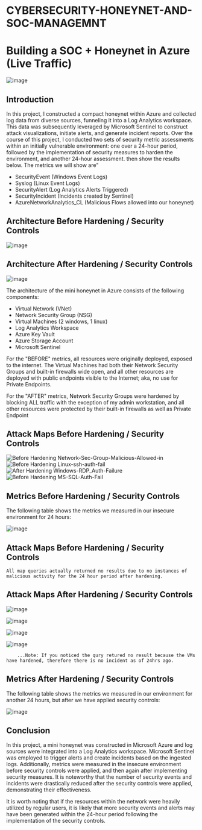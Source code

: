 # CYBERSECURITY-HONEYNET-AND-SOC-MANAGEMNT
# Building a SOC + Honeynet in Azure (Live Traffic)
![image](https://github.com/MamusIbebe/MS-AZURE-HONEYNET-SOC-MANAGEMNT/assets/149246488/70b51ae1-ed8f-40dc-b2f2-a2bbf7bcaa83)


## Introduction

In this project, I constructed a compact honeynet within Azure and collected log data from diverse sources, funneling it into a Log Analytics workspace. This data was subsequently leveraged by Microsoft Sentinel to construct attack visualizations, initiate alerts, and generate incident reports. Over the course of this project, I conducted two sets of security metric assessments within an initially vulnerable environment: one over a 24-hour period, followed by the implementation of security measures to harden the environment, and another 24-hour assessment. then show the results below. The metrics we will show are"


- SecurityEvent (Windows Event Logs)
- Syslog (Linux Event Logs)
- SecurityAlert (Log Analytics Alerts Triggered)
- SecurityIncident (Incidents created by Sentinel)
- AzureNetworkAnalytics_CL (Malicious Flows allowed into our honeynet)

## Architecture Before Hardening / Security Controls
![image](https://github.com/MamusIbebe/MS-AZURE-HONEYNET-SOC-MANAGEMNT/assets/149246488/e81c6c0c-2417-4f98-94be-0ea21390ab0c)



## Architecture After Hardening / Security Controls
![image](https://github.com/MamusIbebe/MS-AZURE-HONEYNET-SOC-MANAGEMNT/assets/149246488/24d5cd92-3e9b-43a5-bc9c-4b44a7ff72ee)


The architecture of the mini honeynet in Azure consists of the following components:

- Virtual Network (VNet)
- Network Security Group (NSG)
- Virtual Machines (2 windows, 1 linux)
- Log Analytics Workspace
- Azure Key Vault
- Azure Storage Account
- Microsoft Sentinel

For the "BEFORE" metrics, all resources were originally deployed, exposed to the internet. The Virtual Machines had both their Network Security Groups and built-in firewalls wide open, and all other resources are deployed with public endpoints visible to the Internet; aka, no use for Private Endpoints.

For the "AFTER" metrics, Network Security Groups were hardened by blocking ALL traffic with the exception of my admin workstation, and all other resources were protected by their built-in firewalls as well as Private Endpoint

## Attack Maps Before Hardening / Security Controls
![Before Hardening Network-Sec-Group-Malicious-Allowed-in](https://github.com/MamusIbebe/MS-AZURE-HONEYNET-SOC-MANAGEMNT/assets/149246488/94d2b52a-49df-4c4d-929d-6e6afcc0824e)<br>
![Before Hardening Linux-ssh-auth-fail](https://github.com/MamusIbebe/MS-AZURE-HONEYNET-SOC-MANAGEMNT/assets/149246488/4066c2f1-428f-4344-9b88-bd76601b83e1)<br>
![After Hardening Windows-RDP_Auth-Failure](https://github.com/MamusIbebe/MS-AZURE-HONEYNET-SOC-MANAGEMNT/assets/149246488/8a8caf98-8609-4843-bc98-146e4164c6bc)<br>
![Before Hardening MS-SQL-Auth-Fail](https://github.com/MamusIbebe/MS-AZURE-HONEYNET-SOC-MANAGEMNT/assets/149246488/baf05324-28bf-4425-8c66-6187f38e7096)<br>


## Metrics Before Hardening / Security Controls

The following table shows the metrics we measured in our insecure environment for 24 hours:


![image](https://github.com/MamusIbebe/MS-AZURE-HONEYNET-SOC-MANAGEMNT/assets/149246488/dc40147a-2772-431d-a647-490d9f21ac5f)



	

## Attack Maps Before Hardening / Security Controls

```All map queries actually returned no results due to no instances of malicious activity for the 24 hour period after hardening.```

## Attack Maps After Hardening / Security Controls

![image](https://github.com/MamusIbebe/MS-AZURE-HONEYNET-SOC-MANAGEMNT/assets/149246488/cd25ab5f-55e8-4ec9-95af-432a973d7b1a)

![image](https://github.com/MamusIbebe/MS-AZURE-HONEYNET-SOC-MANAGEMNT/assets/149246488/70ada3b1-d193-4e75-957d-51350739dad0)

![image](https://github.com/MamusIbebe/MS-AZURE-HONEYNET-SOC-MANAGEMNT/assets/149246488/0eb64ccf-9dcb-4eb6-bb7b-55e9aa83ea66)

![image](https://github.com/MamusIbebe/MS-AZURE-HONEYNET-SOC-MANAGEMNT/assets/149246488/d8e95d67-5676-4342-9dfe-5dfda1c63681)

		...Note: If you noticed the qury retured no result because the VMs have hardened, therefore there is no incident as of 24hrs ago.

## Metrics After Hardening / Security Controls

The following table shows the metrics we measured in our environment for another 24 hours, but after we have applied security controls:

![image](https://github.com/MamusIbebe/MS-AZURE-HONEYNET-SOC-MANAGEMNT/assets/149246488/0ff5a054-8724-4d59-b794-b32fa6108ab4)


## Conclusion

In this project, a mini honeynet was constructed in Microsoft Azure and log sources were integrated into a Log Analytics workspace. Microsoft Sentinel was employed to trigger alerts and create incidents based on the ingested logs. Additionally, metrics were measured in the insecure environment before security controls were applied, and then again after implementing security measures. It is noteworthy that the number of security events and incidents were drastically reduced after the security controls were applied, demonstrating their effectiveness.

It is worth noting that if the resources within the network were heavily utilized by regular users, it is likely that more security events and alerts may have been generated within the 24-hour period following the implementation of the security controls.
